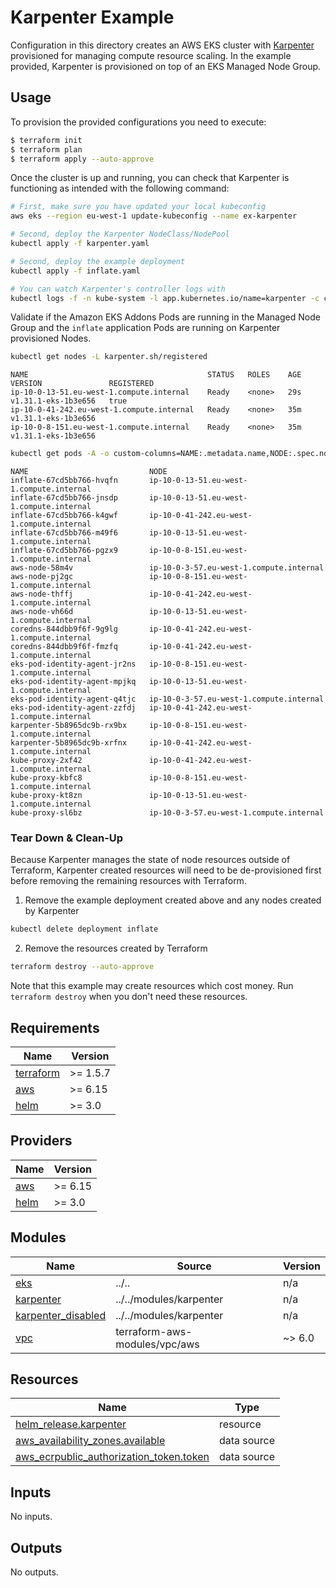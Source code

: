 # Karpenter Example

Configuration in this directory creates an AWS EKS cluster with [Karpenter](https://karpenter.sh/) provisioned for managing compute resource scaling. In the example provided, Karpenter is provisioned on top of an EKS Managed Node Group.

## Usage

To provision the provided configurations you need to execute:

```bash
$ terraform init
$ terraform plan
$ terraform apply --auto-approve
```

Once the cluster is up and running, you can check that Karpenter is functioning as intended with the following command:

```bash
# First, make sure you have updated your local kubeconfig
aws eks --region eu-west-1 update-kubeconfig --name ex-karpenter

# Second, deploy the Karpenter NodeClass/NodePool
kubectl apply -f karpenter.yaml

# Second, deploy the example deployment
kubectl apply -f inflate.yaml

# You can watch Karpenter's controller logs with
kubectl logs -f -n kube-system -l app.kubernetes.io/name=karpenter -c controller
```

Validate if the Amazon EKS Addons Pods are running in the Managed Node Group and the `inflate` application Pods are running on Karpenter provisioned Nodes.

```bash
kubectl get nodes -L karpenter.sh/registered
```

```text
NAME                                        STATUS   ROLES    AGE   VERSION               REGISTERED
ip-10-0-13-51.eu-west-1.compute.internal    Ready    <none>   29s   v1.31.1-eks-1b3e656   true
ip-10-0-41-242.eu-west-1.compute.internal   Ready    <none>   35m   v1.31.1-eks-1b3e656
ip-10-0-8-151.eu-west-1.compute.internal    Ready    <none>   35m   v1.31.1-eks-1b3e656
```

```sh
kubectl get pods -A -o custom-columns=NAME:.metadata.name,NODE:.spec.nodeName
```

```text
NAME                           NODE
inflate-67cd5bb766-hvqfn       ip-10-0-13-51.eu-west-1.compute.internal
inflate-67cd5bb766-jnsdp       ip-10-0-13-51.eu-west-1.compute.internal
inflate-67cd5bb766-k4gwf       ip-10-0-41-242.eu-west-1.compute.internal
inflate-67cd5bb766-m49f6       ip-10-0-13-51.eu-west-1.compute.internal
inflate-67cd5bb766-pgzx9       ip-10-0-8-151.eu-west-1.compute.internal
aws-node-58m4v                 ip-10-0-3-57.eu-west-1.compute.internal
aws-node-pj2gc                 ip-10-0-8-151.eu-west-1.compute.internal
aws-node-thffj                 ip-10-0-41-242.eu-west-1.compute.internal
aws-node-vh66d                 ip-10-0-13-51.eu-west-1.compute.internal
coredns-844dbb9f6f-9g9lg       ip-10-0-41-242.eu-west-1.compute.internal
coredns-844dbb9f6f-fmzfq       ip-10-0-41-242.eu-west-1.compute.internal
eks-pod-identity-agent-jr2ns   ip-10-0-8-151.eu-west-1.compute.internal
eks-pod-identity-agent-mpjkq   ip-10-0-13-51.eu-west-1.compute.internal
eks-pod-identity-agent-q4tjc   ip-10-0-3-57.eu-west-1.compute.internal
eks-pod-identity-agent-zzfdj   ip-10-0-41-242.eu-west-1.compute.internal
karpenter-5b8965dc9b-rx9bx     ip-10-0-8-151.eu-west-1.compute.internal
karpenter-5b8965dc9b-xrfnx     ip-10-0-41-242.eu-west-1.compute.internal
kube-proxy-2xf42               ip-10-0-41-242.eu-west-1.compute.internal
kube-proxy-kbfc8               ip-10-0-8-151.eu-west-1.compute.internal
kube-proxy-kt8zn               ip-10-0-13-51.eu-west-1.compute.internal
kube-proxy-sl6bz               ip-10-0-3-57.eu-west-1.compute.internal
```

### Tear Down & Clean-Up

Because Karpenter manages the state of node resources outside of Terraform, Karpenter created resources will need to be de-provisioned first before removing the remaining resources with Terraform.

1. Remove the example deployment created above and any nodes created by Karpenter

```bash
kubectl delete deployment inflate
```

2. Remove the resources created by Terraform

```bash
terraform destroy --auto-approve
```

Note that this example may create resources which cost money. Run `terraform destroy` when you don't need these resources.

<!-- BEGIN_TF_DOCS -->
## Requirements

| Name | Version |
|------|---------|
| <a name="requirement_terraform"></a> [terraform](#requirement\_terraform) | >= 1.5.7 |
| <a name="requirement_aws"></a> [aws](#requirement\_aws) | >= 6.15 |
| <a name="requirement_helm"></a> [helm](#requirement\_helm) | >= 3.0 |

## Providers

| Name | Version |
|------|---------|
| <a name="provider_aws"></a> [aws](#provider\_aws) | >= 6.15 |
| <a name="provider_helm"></a> [helm](#provider\_helm) | >= 3.0 |

## Modules

| Name | Source | Version |
|------|--------|---------|
| <a name="module_eks"></a> [eks](#module\_eks) | ../.. | n/a |
| <a name="module_karpenter"></a> [karpenter](#module\_karpenter) | ../../modules/karpenter | n/a |
| <a name="module_karpenter_disabled"></a> [karpenter\_disabled](#module\_karpenter\_disabled) | ../../modules/karpenter | n/a |
| <a name="module_vpc"></a> [vpc](#module\_vpc) | terraform-aws-modules/vpc/aws | ~> 6.0 |

## Resources

| Name | Type |
|------|------|
| [helm_release.karpenter](https://registry.terraform.io/providers/hashicorp/helm/latest/docs/resources/release) | resource |
| [aws_availability_zones.available](https://registry.terraform.io/providers/hashicorp/aws/latest/docs/data-sources/availability_zones) | data source |
| [aws_ecrpublic_authorization_token.token](https://registry.terraform.io/providers/hashicorp/aws/latest/docs/data-sources/ecrpublic_authorization_token) | data source |

## Inputs

No inputs.

## Outputs

No outputs.
<!-- END_TF_DOCS -->
